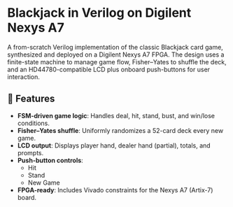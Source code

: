 # Blackjack in Verilog on Digilent Nexys A7

A from-scratch Verilog implementation of the classic Blackjack card game, synthesized and deployed on a Digilent Nexys A7 FPGA. The design uses a finite-state machine to manage game flow, Fisher–Yates to shuffle the deck, and an HD44780-compatible LCD plus onboard push-buttons for user interaction.

## 🚀 Features
- **FSM-driven game logic**: Handles deal, hit, stand, bust, and win/lose conditions.  
- **Fisher–Yates shuffle**: Uniformly randomizes a 52-card deck every new game.  
- **LCD output**: Displays player hand, dealer hand (partial), totals, and prompts.  
- **Push-button controls**:  
  - Hit  
  - Stand  
  - New Game  
- **FPGA-ready**: Includes Vivado constraints for the Nexys A7 (Artix-7) board.
